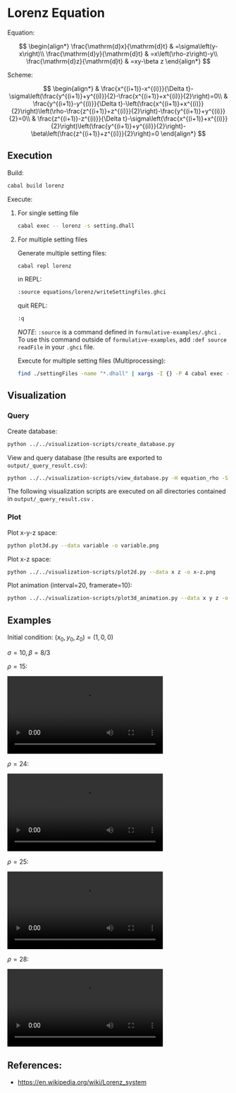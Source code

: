 # Lorenz Equation

Equation:

$$
\begin{align*}
\frac{\mathrm{d}x}{\mathrm{d}t} & =\sigma\left(y-x\right)\\
\frac{\mathrm{d}y}{\mathrm{d}t} & =x\left(\rho-z\right)-y\\
\frac{\mathrm{d}z}{\mathrm{d}t} & =xy-\beta z
\end{align*}
$$

Scheme:

$$
\begin{align*}
 & \frac{x^{(i+1)}-x^{(i)}}{\Delta t}-\sigma\left(\frac{y^{(i+1)}+y^{(i)}}{2}-\frac{x^{(i+1)}+x^{(i)}}{2}\right)=0\\
 & \frac{y^{(i+1)}-y^{(i)}}{\Delta t}-\left(\frac{x^{(i+1)}+x^{(i)}}{2}\right)\left(\rho-\frac{z^{(i+1)}+z^{(i)}}{2}\right)-\frac{y^{(i+1)}+y^{(i)}}{2}=0\\
 & \frac{z^{(i+1)}-z^{(i)}}{\Delta t}-\sigma\left(\frac{x^{(i+1)}+x^{(i)}}{2}\right)\left(\frac{y^{(i+1)}+y^{(i)}}{2}\right)-\beta\left(\frac{z^{(i+1)}+z^{(i)}}{2}\right)=0
\end{align*}
$$

## Execution

Build:

```sh
cabal build lorenz
```

Execute:

1. For single setting file

   ```sh
   cabal exec -- lorenz -s setting.dhall
   ```

1. For multiple setting files

   Generate multiple setting files:

   ```sh
   cabal repl lorenz
   ```

   in REPL:

   ```sh
   :source equations/lorenz/writeSettingFiles.ghci
   ```

   quit REPL:

   ```sh
   :q
   ```

   _NOTE_: `:source` is a command defined in `formulative-examples/.ghci` . To use this command outside of `formulative-examples`, add `:def source readFile` in your `.ghci` file.

   Execute for multiple setting files (Multiprocessing):

   ```sh
   find ./settingFiles -name "*.dhall" | xargs -I {} -P 4 cabal exec -- lorenz -s {}
   ```

## Visualization

### Query

Create database:

```sh
python ../../visualization-scripts/create_database.py
```

View and query database (the results are exported to `output/_query_result.csv`):

```sh
python ../../visualization-scripts/view_database.py -H equation_rho -S equation_rho
```

The following visualization scripts are executed on all directories contained in `output/_query_result.csv` .

### Plot

Plot x-y-z space:

```sh
python plot3d.py --data variable -o variable.png
```

Plot x-z space:

```sh
python ../../visualization-scripts/plot2d.py --data x z -o x-z.png
```

Plot animation (interval=20, framerate=10):

```sh
python ../../visualization-scripts/plot3d_animation.py --data x y z -o variable.mp4 -i 20 -f 10
```

## Examples

Initial condition: $(x_0,y_0,z_0)=(1,0,0)$

$\sigma = 10,\beta=8/3$

$\rho=15$:

<video src="media/variable_rho_15.mp4" controls="controls" width="70%">
</video>

$\rho=24$:

<video src="media/variable_rho_24.mp4" controls="controls" width="70%">
</video>

$\rho=25$:

<video src="media/variable_rho_25.mp4" controls="controls" width="70%">
</video>

$\rho=28$:

<video src="media/variable_rho_28.mp4" controls="controls" width="70%">
</video>

## References:

- https://en.wikipedia.org/wiki/Lorenz_system
